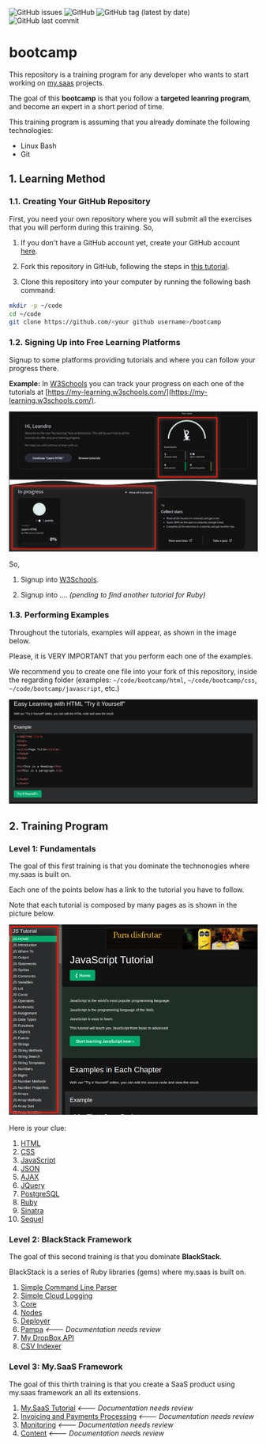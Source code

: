 ![GitHub issues](https://img.shields.io/github/issues/leandrosardi/bootcamp) ![GitHub](https://img.shields.io/github/license/leandrosardi/bootcamp) ![GitHub tag (latest by date)](https://img.shields.io/github/v/tag/leandrosardi/bootcamp) ![GitHub last commit](https://img.shields.io/github/last-commit/leandrosardi/bootcamp)

# bootcamp

This repository is a training program for any developer who wants to start working on [my.saas](https://github.com/leandrosardi/my.saas) projects.

The goal of this **bootcamp** is that you follow a **targeted leanring program**, and become an expert in a short period of time. 

This training program is assuming that you already dominate the following technologies:

- Linux Bash
- Git


## 1. Learning Method

### 1.1. Creating Your GitHub Repository

First, you need your own repository where you will submit all the exercises that you will perform during this training.
So,

1. If you don't have a GitHub account yet, create your GitHub account [here](https://github.com/signup).

2. Fork this repository in GitHub, following the steps in [this tutorial](https://docs.github.com/en/get-started/quickstart/fork-a-repo). 

3. Clone this repository into your computer by running the following bash command:

```bash
mkdir -p ~/code
cd ~/code
git clone https://github.com/<your github username>/bootcamp
```

### 1.2. Signing Up into Free Learning Platforms

Signup to some platforms providing tutorials and where you can follow your progress there.

**Example:** In [W3Schools](https://www.w3schools.com/) you can track your progress on each one of the tutorials at [https://my-learning.w3schools.com/](https://my-learning.w3schools.com/).

![W3School Learning Progress](/img/w3schools-learning-progress.png)

So,

1. Signup into [W3Schools](https://www.w3schools.com/).

2. Signup into .... _(pending to find another tutorial for Ruby)_


### 1.3. Performing Examples

Throughout the tutorials, examples will appear, as shown in the image below.

Please, it is VERY IMPORTANT that you perform each one of the examples. 

We recommend you to create one file into your fork of this repository, inside the regarding folder (examples: `~/code/bootcamp/html`, `~/code/bootcamp/css`, `~/code/bootcamp/javascript`, etc.)

![W3Schools Examples](/img/w3schools-examples.png)

## 2. Training Program

### Level 1: Fundamentals

The goal of this first training is that you dominate the technonogies where my.saas is built on.

Each one of the points below has a link to the tutorial you have to follow.

Note that each tutorial is composed by many pages as is shown in the picture below.

![Tutorial Pages](/img/tutorial-pages.png)

Here is your clue:

1. [HTML](https://www.w3schools.com/html/default.asp)
2. [CSS](https://www.w3schools.com/css/default.asp)
3. [JavaScript](https://www.w3schools.com/js/default.asp)
4. [JSON](https://www.w3schools.com/js/js_json_syntax.asp)
4. [AJAX](https://www.w3schools.com/js/js_ajax_intro.asp)
5. [JQuery](https://www.w3schools.com/jquery/default.asp)
6. [PostgreSQL](https://www.w3schools.com/postgresql/index.php)
7. [Ruby](https://www.tutorialspoint.com/ruby)
8. [Sinatra](https://dev.to/alexmercedcoder/ruby-sinatra-with-postgres-using-sequel-36ji)
9. [Sequel](https://github.com/jeremyevans/sequel)

### Level 2: BlackStack Framework

The goal of this second training is that you dominate **BlackStack**. 

BlackStack is a series of Ruby libraries (gems) where my.saas is built on.

1. [Simple Command Line Parser](https://github.com/leandrosardi/simple_command_line_parser)
2. [Simple Cloud Logging](https://github.com/leandrosardi/simple_cloud_logging)
3. [Core](https://github.com/leandrosardi/blackstack-core)
4. [Nodes](https://github.com/leandrosardi/blackstack-nodes)
5. [Deployer](https://github.com/leandrosardi/my-ruby-deployer)
6. [Pampa](https://github.com/leandrosardi/pampa) _<--- Documentation needs review_
7. [My DropBox API](https://github.com/leandrosardi/my-dropbox-api)
8. [CSV Indexer](https://github.com/leandrosardi/csv-indexer)

### Level 3: My.SaaS Framework

The goal of this thirth training is that you create a SaaS product using my.saas framework an all its extensions.

1. [My.SaaS Tutorial](https://github.com/leandrosardi/my.saas) _<--- Documentation needs review_
2. [Invoicing and Payments Processing](https://github.com/leandrosardi/i2p) _<--- Documentation needs review_
3. [Monitoring](https://github.com/leandrosardi/monitoring) _<--- Documentation needs review_
4. [Content](https://github.com/leandrosardi/content) _<--- Documentation needs review_

